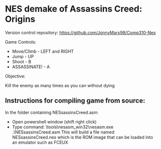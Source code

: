 # NES demake of Assassins Creed: Origins
Version control repository: https://github.com/JonnyMarx98/Comp310-Nes

Game Controls:

* Move/Climb           - LEFT and RIGHT
* Jump                 - UP
* Shoot                - B 
* ASSASSINATE!         - A

Objective: 

Kill the enemy as many times as you can without dying

## Instructions for compiling game from source:
In the folder containing NESsassinsCreed.asm
- Open powershell window (shift right click)
- Type command: \tools\nesasm_win32\nesasm.exe .\NESsassinsCreed.asm
This will build a file named NESsassinsCreed.nes which is the ROM image that can be loaded into an emulator such as FCEUX
